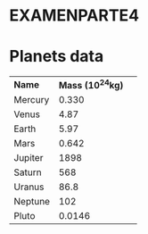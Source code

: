 # EXAMENPARTE4
<!DOCTYPE html>
<html lang="en">
    
  <head>
    <meta charset="utf-8">
    <title>Table template</title>
    <link href="minimal-table.css" rel="stylesheet" type="text/css"/>
    
  </head>
  <body>
    <h1>Planets data </h1>
    <link href="minimal-table.css" rel="stylesheet" type="text/css"/>
    <table class="egt"
    <tr>
    <td><strong>Name</strong></td>
    <td><strong>Mass (10<sup>24</sup>kg)</strong></td>
    </tr>
    <tr>
        <td>Mercury</td>
        <td>0.330</td>
    </tr>
    <tr>
        <td>Venus</td>
        <td>4.87</td>
    </tr>
    <tr>
        <td>Earth</td>
        <td>5.97</td>
    </tr>
    <tr>
        <td>Mars</td>
        <td>0.642</td>
    </tr>
    <tr>
        <td>Jupiter</td>
        <td>1898</td>
    </tr>
    <tr>
        <td>Saturn</td>
        <td>568</td>
    </tr>
    <tr>
        <td>Uranus</td>
        <td>86.8</td>
    </tr>
    <tr>
        <td>Neptune</td>
        <td>102</td>
    </tr>
    <tr>
        <td>Pluto</td>
        <td>0.0146</td>
        <td></td>
    </tr>

  </body>
</html>
<imp crs=
